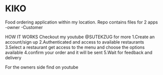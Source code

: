 # KIKO
Food ordering application within my location. 
Repo contains files for 2 apps
-owner
-Customer

HOW IT WORKS
Checkout my youtube @SUTEKZUG for more
1.Create an account/sign up
2.Authenticated and access to available restaurants
3.Select a restaurant get access to the menu and choose the options available
4.confirm your order and it will be sent 
5.Wait for feedback and delivery

For the owners side find on youtube


